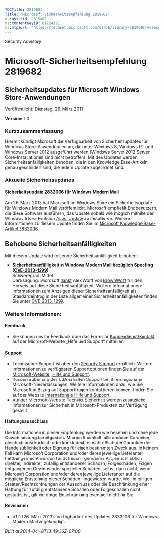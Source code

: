 ```yaml
---
TOCTitle: 2819682
Title: 'Microsoft-Sicherheitsempfehlung 2819682'
ms:assetid: 2819682
ms:contentKeyID: 61224121
ms:mtpsurl: 'https://technet.microsoft.com/de-DE/library/2819682(v=Security.10)'
---
```


Security Advisory

Microsoft-Sicherheitsempfehlung 2819682
=======================================

Sicherheitsupdates für Microsoft Windows Store-Anwendungen
----------------------------------------------------------

Veröffentlicht: Dienstag, 26. März 2013

**Version:** 1.0

### Kurzzusammenfassung

Hiermit kündigt Microsoft die Verfügbarkeit von Sicherheitsupdates für Windows Store-Anwendungen an, die unter Windows 8, Windows RT und Windows Server 2012 ausgeführt werden (Windows Server 2012 Server Core-Installationen sind nicht betroffen). Mit den Updates werden Sicherheitsanfälligkeiten behoben, die in den Knowledge Base-Artikeln genau geschildert sind, die jedem Update zugeordnet sind.

### Aktuelle Sicherheitsupdates

#### Sicherheitsupdate 2832006 für Windows Modern Mail

Am 26. März 2013 hat Microsoft im Windows Store ein Sicherheitsupdate für Windows Modern Mail veröffentlicht. Microsoft empfiehlt Endbenutzern, die diese Software ausführen, das Update sobald wie möglich mithilfe der Windows Store-Funktion [Apps-Update](https://technet.microsoft.com/de-DE/library/updates(v=Security.10)) zu installieren. Weitere Informationen zu diesem Update finden Sie im [Microsoft Knowledge Base-Artikel 2832006](http://support.microsoft.com/kb/2832006).

Behobene Sicherheitsanfälligkeiten
----------------------------------

Mit diesem Update wird folgende Sicherheitsanfälligkeit behoben:

-   **Sicherheitsanfälligkeit in Windows Modern Mail bezüglich Spoofing (**[**CVE-2013-1299**](http://www.cve.mitre.org/cgi-bin/cvename.cgi?name=cve-2013-1299)**)**  
    Schweregrad: Mittel  
    Danksagung: Microsoft [dankt](http://www.microsoft.com/germany/technet/sicherheit/bulletins/policy.mspx) Alex Wolff von [BrownWolff](http://www.brownwolff.co.uk) für den Hinweis auf diese Sicherheitsanfälligkeit.
    Weitere Informationen: Informationen zum Anzeigen dieser Sicherheitsanfälligkeit als Standardeintrag in der Liste allgemeiner Sicherheitsanfälligkeiten finden Sie unter [CVE-2013-1299](http://www.cve.mitre.org/cgi-bin/cvename.cgi?name=cve-2013-1299).

### Weitere Informationen:

#### Feedback

-   Sie können uns Ihr Feedback über das Formular [Kundendienst/Kontakt](https://support.microsoft.com/common/survey.aspx?scid=sw;en;1257&showpage=1&ws=technet&sd=tech) auf der Microsoft-Website „Hilfe und Support“ mitteilen.

#### Support

-   Technischer Support ist über den [Security Support](http://go.microsoft.com/fwlink/?linkid=21131) erhältlich. Weitere Informationen zu verfügbaren Supportoptionen finden Sie auf der [Microsoft-Website „Hilfe und Support“](http://support.microsoft.com/).
-   Kunden außerhalb der USA erhalten Support bei ihren regionalen Microsoft-Niederlassungen. Weitere Informationen dazu, wie Sie Microsoft in Bezug auf Supportfragen kontaktieren können, finden Sie auf der Website [Internationale Hilfe und Support](http://go.microsoft.com/fwlink/?linkid=21155).
-   Auf der Microsoft-Website [TechNet Sicherheit](http://technet.microsoft.com/de-de/security/default.aspx) werden zusätzliche Informationen zur Sicherheit in Microsoft-Produkten zur Verfügung gestellt.

#### Haftungsausschluss

Die Informationen in dieser Empfehlung werden wie besehen und ohne jede Gewährleistung bereitgestellt. Microsoft schließt alle anderen Garantien, gleich ob ausdrücklich oder konkludent, einschließlich der Garantien der Handelsüblichkeit oder Eignung für einen bestimmten Zweck aus. In keinem Fall kann Microsoft Corporation und/oder deren jeweilige Lieferanten haftbar gemacht werden für Schäden irgendeiner Art, einschließlich direkter, indirekter, zufällig entstandener Schäden, Folgeschäden, Folgen entgangenen Gewinns oder spezieller Schäden, selbst dann nicht, wenn Microsoft Corporation und/oder deren jeweilige Lieferanten auf die mögliche Entstehung dieser Schäden hingewiesen wurde. Weil in einigen Staaten/Rechtsordnungen der Ausschluss oder die Beschränkung einer Haftung für zufällig entstandene Schäden oder Folgeschäden nicht gestattet ist, gilt die obige Einschränkung eventuell nicht für Sie.

#### Revisionen

-   V1.0 (26. März 2013): Verfügbarkeit des Updates 2832006 für Windows Modern Mail angekündigt.

*Built at 2014-04-18T13:49:36Z-07:00*

